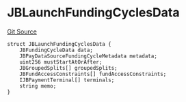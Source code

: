 # JBLaunchFundingCyclesData

[Git Source](https://github.com/jbx-protocol/juice-721-delegate/blob/6897119af158934bfd920f0f9a55758085111dd3/contracts/structs/JBLaunchFundingCyclesData.sol)

```solidity
struct JBLaunchFundingCyclesData {
    JBFundingCycleData data;
    JBPayDataSourceFundingCycleMetadata metadata;
    uint256 mustStartAtOrAfter;
    JBGroupedSplits[] groupedSplits;
    JBFundAccessConstraints[] fundAccessConstraints;
    IJBPaymentTerminal[] terminals;
    string memo;
}
```
